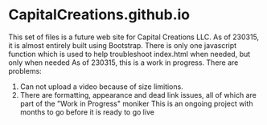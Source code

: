 # CapitalCreations.github.io
This set of files is a future web site for Capital Creations LLC. As of 230315, it is almost entirely built using Bootstrap. There is only one javascript function which is used to help troubleshoot index.html when needed, but only when needed
As of 230315, this is a work in progress. There are problems:
1) Can not upload a video because of size limitions. 
2) There are formatting, appearance and dead link issues, all of which are part of the "Work in Progress" moniker
This is an ongoing project with months to go before it is ready to go live

